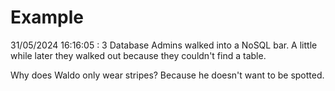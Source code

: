 # Example

<!-- replace-with-date starts -->
31/05/2024 16:16:05 : 3 Database Admins walked into a NoSQL bar. A little while later they walked out because they couldn't find a table.
<!-- replace-with-date ends -->

<!-- replace-with-joke starts -->
Why does Waldo only wear stripes? Because he doesn't want to be spotted.
<!-- replace-with-joke ends -->